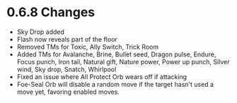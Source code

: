 # 0.6.8 Changes #

* Sky Drop added
* Flash now reveals part of the floor
* Removed TMs for Toxic, Ally Switch, Trick Room
* Added TMs for Avalanche, Brine, Bullet seed, Dragon pulse, Endure, Focus punch, Iron tail, Natural gift, Nature power, Power up punch, Silver wind, Sky drop, Snatch, Whirlpool
* Fixed an issue where All Protect Orb wears off if attacking
* Foe-Seal Orb will disable a random move if the target hasn't used a move yet, favoring enabled moves.


